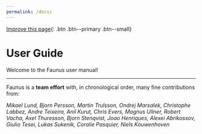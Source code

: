 ```yaml
---
permalink: /docs/
---
```

<script type="text/x-mathjax-config">
MathJax.Hub.Config({
  tex2jax: {inlineMath: [['$','$'], ['\\(','\\)']]}
});
</script>
<script src="https://cdnjs.cloudflare.com/ajax/libs/mathjax/2.7.0/MathJax.js?config=TeX-AMS-MML_HTMLorMML" type="text/javascript"></script>
[Improve this page]({{site.github.repository_url}}/blob/master/docs/{{page.path}}){: .btn .btn--primary .btn--small}

# User Guide

Welcome to the Faunus user manual!

---

Faunus is a **team effort** with, in chronological order,
many fine contributions from:

_Mikael Lund, Bjorn Persson, Martin Trulsson,
Ondrej Marsalek, Christophe Labbez, Andre Teixeira,
Anil Kurut, Chris Evers, Magnus Ullner,
Robert Vacha, Axel Thuresson, Bjorn Stenqvist,
Joao Henriques, Alexei Abrikossov, Giulio Tesei,
Lukas Sukenik, Coralie Pasquier, Niels Kouwenhoven_

